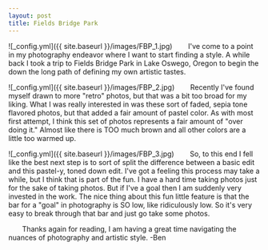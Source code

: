 ```yaml
---
layout: post
title: Fields Bridge Park
---
```


![_config.yml]({{ site.baseurl }}/images/FBP_1.jpg)
&nbsp;&nbsp;&nbsp;&nbsp;&nbsp;&nbsp; I've come to a point in my photography endeavor where I want to start finding a style. A while back I took a trip to Fields Bridge Park in Lake Oswego, Oregon to begin the down the long path of defining my own artistic tastes. 


![_config.yml]({{ site.baseurl }}/images/FBP_2.jpg) 
&nbsp;&nbsp;&nbsp;&nbsp;&nbsp;&nbsp; Recently I've found myself drawn to more "retro" photos, but that was a bit too broad for my liking. What I was really interested in was these sort of faded, sepia tone flavored photos, but that added a fair amount of pastel color. As with most first attempt, I think this set of photos represents a fair amount of "over doing it." Almost like there is TOO much brown and all other colors are a little too warmed up. 

![_config.yml]({{ site.baseurl }}/images/FBP_3.jpg) 
&nbsp;&nbsp;&nbsp;&nbsp;&nbsp;&nbsp; So, to this end I fell like the best next step is to sort of split the difference between a basic edit and this pastel-y, toned down edit. I've got a feeling this process may take a while, but I think that is part of the fun. I have a hard time taking photos just for the sake of taking photos. But if I've a goal then I am suddenly very invested in the work. The nice thing about this fun little feature is that the bar for a "goal" in photography is SO low, like ridiculously low. So it's very easy to break through that bar and just go take some photos. 

&nbsp;&nbsp;&nbsp;&nbsp;&nbsp;&nbsp; Thanks again for reading, I am having a great time navigating the nuances of photography and artistic style. 
-Ben






 